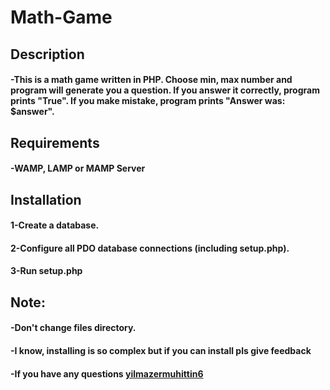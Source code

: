 # Math-Game
<h2>Description</h2>
<h4>-This is a math game written in PHP. Choose min, max number and program will generate you a question. If you answer it correctly, program prints "True". If you make mistake, program prints "Answer was: $answer".
</h4>
<h2>Requirements</h2>
<h4>-WAMP, LAMP or MAMP Server</h4>
<h2>Installation</h2>
<h4>1-Create a database.</h4>
<h4>2-Configure all PDO database connections (including setup.php).</h4>
<h4>3-Run setup.php</h4>

<h2>Note:</h2>
<h4>-Don't change files directory.</h4>
<h4>-I know, installing is so complex but if you can install pls give feedback</h4>
<h4>-If you have any questions <a href="https://www.instagram.com/yilmazermuhittin6/">yilmazermuhittin6</a></h4>

